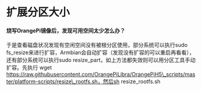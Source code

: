 # 扩展分区大小

#### 烧写OrangePi镜像后，发现可用空间太少怎么办？

于是查看磁盘状况发现有空闲空间没有被根分区使用，部分系统可以执行sudo fs\_resize来进行扩容，Armbian会自动扩容（发现没有扩容的可以重启再看看），还有部分系统可以执行sudo resize\_part，如上方法都失效则可以用分区工具手动扩容。先执行 wget https://raw.githubusercontent.com/OrangePiLibra/OrangePiH5\_scripts/master/platform-scripts/resize\_rootfs.sh，然后sh resize\_rootfs.sh

